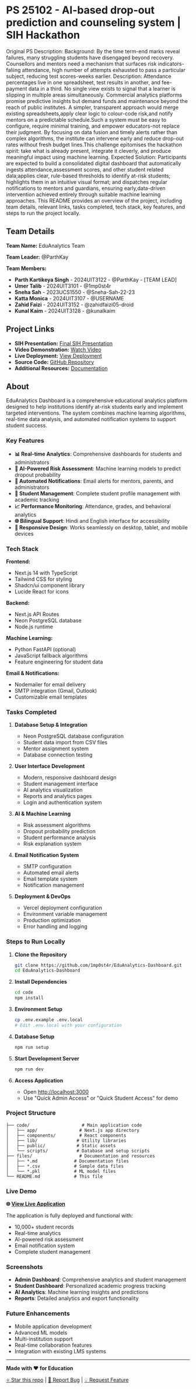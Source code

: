 # PS 25102 - AI-based drop-out prediction and counseling system | SIH Hackathon
Original PS Description: 
Background: By the time term-end marks reveal failures, many struggling students have disengaged beyond recovery. Counsellors and mentors need a mechanism that surfaces risk indicators-faliing attendance, high number of attempts exhausted to pass a particular subject, reducing test scores-weeks earlier. Description: Attendance percentages live in one spreadsheet, test results in another, and fee-payment data in a third. No single view exists to signal that a learner is slipping in multiple areas simultaneously. Commercial analytics platforms promise predictive insights but demand funds and maintenance beyond the reach of public institutes. A simpler, transparent approach would merge existing spreadsheets,apply clear logic to colour-code risk,and notify mentors on a predictable schedule.Such a system must be easy to configure, require minimal training, and empower educators-not replace their judgment. By focusing on data fusion and timely alerts rather than complex algorithms, the institute can intervene early and reduce drop-out rates without fresh budget lines.This challenge epitomises the hackathon spirit: take what is already present, integrate it cleverly, and produce meaningful impact using machine learning. Expected SoIution: Participants are expected to build a consolidated digitaI dashboard that automatically ingests attendance,assessment scores, and other student related dala;applies clear, rule-based thresholds to identify at-risk students; highIights them in an intuitive visual format; and dispatches regular notifications to mentors and guardians, ensuring early,data-driven intervention achieved entirely through suitable machine learning approaches.
This README provides an overview of the project, including team details, relevant links, tasks completed, tech stack, key features, and steps to run the project locally.

## Team Details

**Team Name:** EduAnalytics Team

**Team Leader:** @ParthKay

**Team Members:**

* **Parth Kartikeya Singh** - 2024UIT3122 - @ParthKay - [TEAM LEAD]
* **Umer Talib** - 2024UIT3101 - @1mp0st4r
* **Sneha Sah** - 2023UCS1550 - @Sneha-Sah-22-23
* **Katta Monica** - 2024UIT3107 - @USERNAME
* **Zahid Faizi** - 2024UIT3152 - @zahidfaizi05-droid
* **Kunal Kaim** - 2024UIT3128 - @kunalkaim

## Project Links

* **SIH Presentation:** [Final SIH Presentation](files/presentation.pptx)
* **Video Demonstration:** [Watch Video](https://youtube.com/watch?v=demo)
* **Live Deployment:** [View Deployment](https://edu-analytics-dashboard.vercel.app)
* **Source Code:** [GitHub Repository](https://github.com/1mp0st4r/EduAnalytics-Dashboard)
* **Additional Resources:** [Documentation](files/)

## About

EduAnalytics Dashboard is a comprehensive educational analytics platform designed to help institutions identify at-risk students early and implement targeted interventions. The system combines machine learning algorithms, real-time data analysis, and automated notification systems to support student success.

### Key Features

- **📊 Real-time Analytics**: Comprehensive dashboards for students and administrators
- **🤖 AI-Powered Risk Assessment**: Machine learning models to predict dropout probability
- **📧 Automated Notifications**: Email alerts for mentors, parents, and administrators
- **👥 Student Management**: Complete student profile management with academic tracking
- **📈 Performance Monitoring**: Attendance, grades, and behavioral analytics
- **🌐 Bilingual Support**: Hindi and English interface for accessibility
- **📱 Responsive Design**: Works seamlessly on desktop, tablet, and mobile devices

### Tech Stack

**Frontend:**
- Next.js 14 with TypeScript
- Tailwind CSS for styling
- Shadcn/ui component library
- Lucide React for icons

**Backend:**
- Next.js API Routes
- Neon PostgreSQL database
- Node.js runtime

**Machine Learning:**
- Python FastAPI (optional)
- JavaScript fallback algorithms
- Feature engineering for student data

**Email & Notifications:**
- Nodemailer for email delivery
- SMTP integration (Gmail, Outlook)
- Customizable email templates

### Tasks Completed

1. **Database Setup & Integration**
   - Neon PostgreSQL database configuration
   - Student data import from CSV files
   - Mentor assignment system
   - Database connection testing

2. **User Interface Development**
   - Modern, responsive dashboard design
   - Student management interface
   - AI analytics visualization
   - Reports and analytics pages
   - Login and authentication system

3. **AI & Machine Learning**
   - Risk assessment algorithms
   - Dropout probability prediction
   - Student performance analysis
   - Risk explanation system

4. **Email Notification System**
   - SMTP configuration
   - Automated email alerts
   - Email template system
   - Notification management

5. **Deployment & DevOps**
   - Vercel deployment configuration
   - Environment variable management
   - Production optimization
   - Error handling and logging

### Steps to Run Locally

1. **Clone the Repository**
   ```bash
   git clone https://github.com/1mp0st4r/EduAnalytics-Dashboard.git
   cd EduAnalytics-Dashboard
   ```

2. **Install Dependencies**
   ```bash
   cd code
   npm install
   ```

3. **Environment Setup**
   ```bash
   cp .env.example .env.local
   # Edit .env.local with your configuration
   ```

4. **Database Setup**
   ```bash
   npm run setup
   ```

5. **Start Development Server**
   ```bash
   npm run dev
   ```

6. **Access Application**
   - Open [http://localhost:3000](http://localhost:3000)
   - Use "Quick Admin Access" or "Quick Student Access" for demo

### Project Structure

```
├── code/                    # Main application code
│   ├── app/                # Next.js app directory
│   ├── components/         # React components
│   ├── lib/               # Utility libraries
│   ├── public/            # Static assets
│   └── scripts/           # Database and setup scripts
├── files/                  # Documentation and resources
│   ├── *.md              # Documentation files
│   ├── *.csv             # Sample data files
│   └── *.pkl             # ML model files
└── README.md             # This file
```

### Live Demo

**🌐 [View Live Application](https://edu-analytics-dashboard.vercel.app/)**

The application is fully deployed and functional with:
- 10,000+ student records
- Real-time analytics
- AI-powered risk assessment
- Email notification system
- Complete student management

### Screenshots

- **Admin Dashboard**: Comprehensive analytics and student management
- **Student Dashboard**: Personalized academic progress tracking
- **AI Analytics**: Machine learning insights and predictions
- **Reports**: Detailed analytics and export functionality

### Future Enhancements

- Mobile application development
- Advanced ML models
- Multi-institution support
- Real-time collaboration features
- Integration with existing LMS systems

---

**Made with ❤️ for Education**

[⭐ Star this repo](https://github.com/1mp0st4r/EduAnalytics-Dashboard) | [🐛 Report Bug](https://github.com/1mp0st4r/EduAnalytics-Dashboard/issues) | [💡 Request Feature](https://github.com/1mp0st4r/EduAnalytics-Dashboard/issues)
